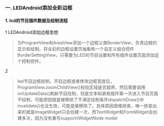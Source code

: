 



### 一. LEDAndroid添加全彩边框



#### 1. lcd的节目插件数据及绘制流程





1 LEDAndroid添加边框思想

> 为ProgramView和AreaView添加一个边框父类BorderView，负责边框的显示和绘制。将全彩的边框设置页抽象称一个自定义组合控件BorderSettingView，只需要为LED的节目设置和所有插件设置页面添加这个控制控件。



2 

>  led节目边框绘制，开启边框或者修改边框宽度后，ProgramView.zoomChildView()校验区域是否超界，然后需要调用onUpdateData()刷新节目绘制，但是文本和表格插件第一次进入节目页面不绘制，可能原因就是被移除了不满足绘制条件dispatchDraw()中invalidate()也没生效，可能是被移除了。具体原因很难排查，唯一排查出来的就是ImageWidget只会创建一次，而TextWidget和FormWidget会创建多次，因为没有重写support(WidgetNode model




